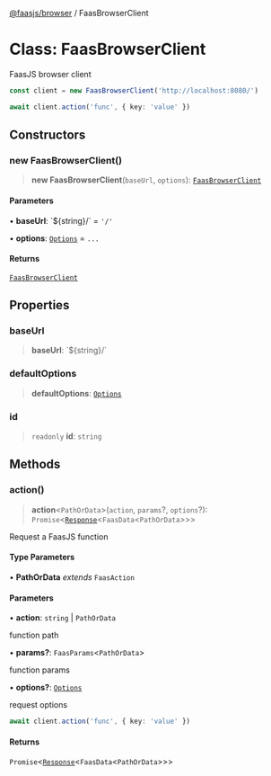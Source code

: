 [@faasjs/browser](../README.md) / FaasBrowserClient

# Class: FaasBrowserClient

FaasJS browser client

```ts
const client = new FaasBrowserClient('http://localhost:8080/')

await client.action('func', { key: 'value' })
```

## Constructors

### new FaasBrowserClient()

> **new FaasBrowserClient**(`baseUrl`, `options`): [`FaasBrowserClient`](FaasBrowserClient.md)

#### Parameters

• **baseUrl**: \`$\{string\}/\` = `'/'`

• **options**: [`Options`](../type-aliases/Options.md) = `...`

#### Returns

[`FaasBrowserClient`](FaasBrowserClient.md)

## Properties

### baseUrl

> **baseUrl**: \`$\{string\}/\`

### defaultOptions

> **defaultOptions**: [`Options`](../type-aliases/Options.md)

### id

> `readonly` **id**: `string`

## Methods

### action()

> **action**\<`PathOrData`\>(`action`, `params`?, `options`?): `Promise`\<[`Response`](Response.md)\<`FaasData`\<`PathOrData`\>\>\>

Request a FaasJS function

#### Type Parameters

• **PathOrData** *extends* `FaasAction`

#### Parameters

• **action**: `string` \| `PathOrData`

function path

• **params?**: `FaasParams`\<`PathOrData`\>

function params

• **options?**: [`Options`](../type-aliases/Options.md)

request options
```ts
await client.action('func', { key: 'value' })
```

#### Returns

`Promise`\<[`Response`](Response.md)\<`FaasData`\<`PathOrData`\>\>\>
